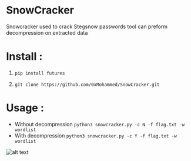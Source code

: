 # SnowCracker
Snowcracker used to crack Stegsnow passwords tool can preform decompression on extracted data

# Install :

1. `pip install futures`

2. `git clone https://github.com/0xMohammed/SnowCracker.git`

# Usage :

* Without decompression `python3 snowcracker.py -c N -f flag.txt -w wordlist `
* With decompression `python3 snowcracker.py -c Y -f flag.txt -w wordlist `

![alt text](https://github.com/0xMohammed/SnowCracker/blob/master/Images/example.jpeg)
